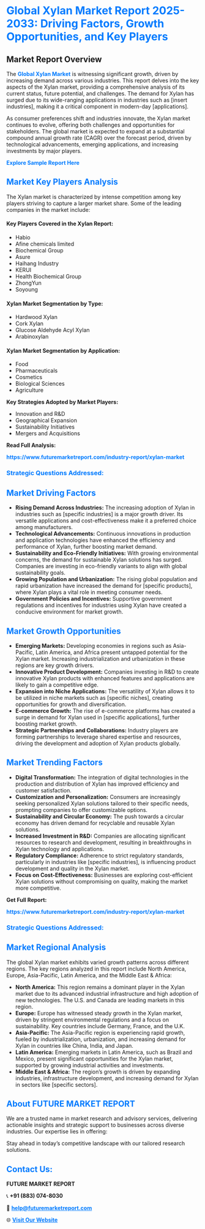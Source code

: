 <h1 style="color: #007BFF;">Global Xylan Market Report 2025-2033: Driving Factors, Growth Opportunities, and Key Players</h1>

<section id="overview">
<h2>Market Report Overview</h2>
<p>The <a href="https://www.futuremarketreport.com/industry-report/xylan-market" style="color: #007BFF; text-decoration: none;"><strong>Global Xylan Market</strong></a> is witnessing significant growth, driven by increasing demand across various industries. This report delves into the key aspects of the Xylan market, providing a comprehensive analysis of its current status, future potential, and challenges. The demand for Xylan has surged due to its wide-ranging applications in industries such as [insert industries], making it a critical component in modern-day [applications].</p>
<p>As consumer preferences shift and industries innovate, the Xylan market continues to evolve, offering both challenges and opportunities for stakeholders. The global market is expected to expand at a substantial compound annual growth rate (CAGR) over the forecast period, driven by technological advancements, emerging applications, and increasing investments by major players.</p>
</section>

<section id="overview">
<p><a href="https://www.futuremarketreport.com/request-sample/reportId=89013" style="color: #007BFF; text-decoration: none;"><strong>Explore Sample Report Here</strong></a></p>
</section>

<section id="key-players">
<h2 style="color: #007BFF;">Market Key Players Analysis</h2>
<p>The Xylan market is characterized by intense competition among key players striving to capture a larger market share. Some of the leading companies in the market include:</p>
<h4>Key Players Covered in the Xylan Report:</h4>
<ul><li>Habio</li><li>Afine chemicals limited</li><li>Biochemical Group</li><li>Asure</li><li>Haihang Industry</li><li>KERUI</li><li>Health Biochemical Group</li><li>ZhongYun</li><li>Soyoung</li></ul>
<h4>Xylan Market Segmentation by Type:</h4>
<ul><li>Hardwood Xylan</li><li>Cork Xylan</li><li>Glucose Aldehyde Acyl Xylan</li><li>Arabinoxylan</li></ul>

<h4>Xylan Market Segmentation by Application:</h4>
<ul><li>Food</li><li>Pharmaceuticals</li><li>Cosmetics</li><li>Biological Sciences</li><li>Agriculture</li></ul>
<p><strong>Key Strategies Adopted by Market Players:</strong></p>
<ul>
<li>Innovation and R&D</li>
<li>Geographical Expansion</li>
<li>Sustainability Initiatives</li>
<li>Mergers and Acquisitions</li>
</ul>
</section>

<section>
<p><strong>Read Full Analysis: </strong></p><a href="https://www.futuremarketreport.com/industry-report/xylan-market" style="color: #007BFF; text-decoration: none;"><strong>https://www.futuremarketreport.com/industry-report/xylan-market</strong></a>
<h3 style="color: #007BFF;">Strategic Questions Addressed:</h3>
</section>

<section id="driving-factors">
<h2 style="color: #007BFF;">Market Driving Factors</h2>
<ul>
<li><strong>Rising Demand Across Industries:</strong> The increasing adoption of Xylan in industries such as [specific industries] is a major growth driver. Its versatile applications and cost-effectiveness make it a preferred choice among manufacturers.</li>
<li><strong>Technological Advancements:</strong> Continuous innovations in production and application technologies have enhanced the efficiency and performance of Xylan, further boosting market demand.</li>
<li><strong>Sustainability and Eco-Friendly Initiatives:</strong> With growing environmental concerns, the demand for sustainable Xylan solutions has surged. Companies are investing in eco-friendly variants to align with global sustainability goals.</li>
<li><strong>Growing Population and Urbanization:</strong> The rising global population and rapid urbanization have increased the demand for [specific products], where Xylan plays a vital role in meeting consumer needs.</li>
<li><strong>Government Policies and Incentives:</strong> Supportive government regulations and incentives for industries using Xylan have created a conducive environment for market growth.</li>
</ul>
</section>

<section id="growth-opportunities">
<h2 style="color: #007BFF;">Market Growth Opportunities</h2>
<ul>
<li><strong>Emerging Markets:</strong> Developing economies in regions such as Asia-Pacific, Latin America, and Africa present untapped potential for the Xylan market. Increasing industrialization and urbanization in these regions are key growth drivers.</li>
<li><strong>Innovative Product Development:</strong> Companies investing in R&D to create innovative Xylan products with enhanced features and applications are likely to gain a competitive edge.</li>
<li><strong>Expansion into Niche Applications:</strong> The versatility of Xylan allows it to be utilized in niche markets such as [specific niches], creating opportunities for growth and diversification.</li>
<li><strong>E-commerce Growth:</strong> The rise of e-commerce platforms has created a surge in demand for Xylan used in [specific applications], further boosting market growth.</li>
<li><strong>Strategic Partnerships and Collaborations:</strong> Industry players are forming partnerships to leverage shared expertise and resources, driving the development and adoption of Xylan products globally.</li>
</ul>
</section>

<section id="trending-factors">
<h2 style="color: #007BFF;">Market Trending Factors</h2>
<ul>
<li><strong>Digital Transformation:</strong> The integration of digital technologies in the production and distribution of Xylan has improved efficiency and customer satisfaction.</li>
<li><strong>Customization and Personalization:</strong> Consumers are increasingly seeking personalized Xylan solutions tailored to their specific needs, prompting companies to offer customizable options.</li>
<li><strong>Sustainability and Circular Economy:</strong> The push towards a circular economy has driven demand for recyclable and reusable Xylan solutions.</li>
<li><strong>Increased Investment in R&D:</strong> Companies are allocating significant resources to research and development, resulting in breakthroughs in Xylan technology and applications.</li>
<li><strong>Regulatory Compliance:</strong> Adherence to strict regulatory standards, particularly in industries like [specific industries], is influencing product development and quality in the Xylan market.</li>
<li><strong>Focus on Cost-Effectiveness:</strong> Businesses are exploring cost-efficient Xylan solutions without compromising on quality, making the market more competitive.</li>
</ul>
</section>

<section>
<p><strong>Get Full Report: </strong></p><a href="https://www.futuremarketreport.com/industry-report/xylan-market" style="color: #007BFF; text-decoration: none;"><strong>https://www.futuremarketreport.com/industry-report/xylan-market</strong></a>
<h3 style="color: #007BFF;">Strategic Questions Addressed:</h3>
</section>


<section id="regional-analysis">
<h2 style="color: #007BFF;">Market Regional Analysis</h2>
<p>The global Xylan market exhibits varied growth patterns across different regions. The key regions analyzed in this report include North America, Europe, Asia-Pacific, Latin America, and the Middle East & Africa:</p>
<ul>
<li><strong>North America:</strong> This region remains a dominant player in the Xylan market due to its advanced industrial infrastructure and high adoption of new technologies. The U.S. and Canada are leading markets in this region.</li>
<li><strong>Europe:</strong> Europe has witnessed steady growth in the Xylan market, driven by stringent environmental regulations and a focus on sustainability. Key countries include Germany, France, and the U.K.</li>
<li><strong>Asia-Pacific:</strong> The Asia-Pacific region is experiencing rapid growth, fueled by industrialization, urbanization, and increasing demand for Xylan in countries like China, India, and Japan.</li>
<li><strong>Latin America:</strong> Emerging markets in Latin America, such as Brazil and Mexico, present significant opportunities for the Xylan market, supported by growing industrial activities and investments.</li>
<li><strong>Middle East & Africa:</strong> The region’s growth is driven by expanding industries, infrastructure development, and increasing demand for Xylan in sectors like [specific sectors].</li>
</ul>
</section>

<footer>
<h2 style="color: #007BFF;">About FUTURE MARKET REPORT</h2>
<p>We are a trusted name in market research and advisory services, delivering actionable insights and strategic support to businesses across diverse industries. Our expertise lies in offering:</p>

<p>Stay ahead in today’s competitive landscape with our tailored research solutions.</p>

<h2 style="color: #007BFF;">Contact Us:</h2>
<p><strong>FUTURE MARKET REPORT</strong></p>
<p>📞 <strong>+91 (883) 074-8030</strong></p>
<p>📧 <strong><a href="mailto:help@futuremarketreport.com" style="color: #007BFF;">help@futuremarketreport.com</a></strong></p>
<p>🌐 <strong><a href="https://www.futuremarketreport.com/" style="color: #007BFF;">Visit Our Website</a></strong></p>
</footer>
